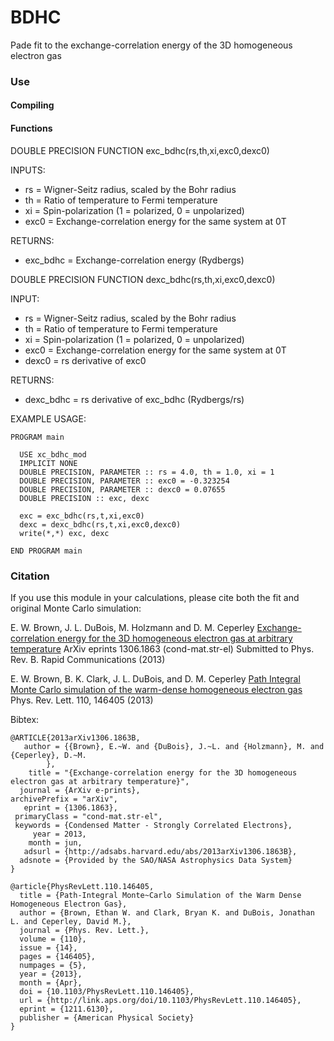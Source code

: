 BDHC
====

Pade fit to the exchange-correlation energy of the 3D homogeneous electron gas

### Use

#### Compiling

#### Functions

DOUBLE PRECISION FUNCTION exc_bdhc(rs,th,xi,exc0,dexc0)

INPUTS:
* rs = Wigner-Seitz radius, scaled by the Bohr radius
* th = Ratio of temperature to Fermi temperature
* xi = Spin-polarization (1 = polarized, 0 = unpolarized)
* exc0 = Exchange-correlation energy for the same system at 0T

RETURNS:
* exc_bdhc = Exchange-correlation energy (Rydbergs)


DOUBLE PRECISION FUNCTION dexc_bdhc(rs,th,xi,exc0,dexc0)

INPUT:
* rs = Wigner-Seitz radius, scaled by the Bohr radius
* th = Ratio of temperature to Fermi temperature
* xi = Spin-polarization (1 = polarized, 0 = unpolarized)
* exc0 = Exchange-correlation energy for the same system at 0T
* dexc0 = rs derivative of exc0

RETURNS:
* dexc_bdhc = rs derivative of exc_bdhc (Rydbergs/rs)

EXAMPLE USAGE:

    PROGRAM main

      USE xc_bdhc_mod
      IMPLICIT NONE
      DOUBLE PRECISION, PARAMETER :: rs = 4.0, th = 1.0, xi = 1
      DOUBLE PRECISION, PARAMETER :: exc0 = -0.323254
      DOUBLE PRECISION, PARAMETER :: dexc0 = 0.07655
      DOUBLE PRECISION :: exc, dexc

      exc = exc_bdhc(rs,t,xi,exc0)
      dexc = dexc_bdhc(rs,t,xi,exc0,dexc0)
      write(*,*) exc, dexc

    END PROGRAM main

### Citation

If you use this module in your calculations, please cite both the fit and original Monte Carlo simulation:

  E. W. Brown, J. L. DuBois, M. Holzmann and D. M. Ceperley
  [Exchange-correlation energy for the 3D homogeneous electron gas at arbitrary temperature](http://arxiv.org/abs/1306.1863)
  ArXiv eprints 1306.1863 (cond-mat.str-el)
  Submitted to Phys. Rev. B. Rapid Communications (2013)

  E. W. Brown, B. K. Clark, J. L. DuBois, and D. M. Ceperley
  [Path Integral Monte Carlo simulation of the warm-dense homogeneous electron gas](http://prl.aps.org/abstract/PRL/v110/i14/e146405)  
  Phys. Rev. Lett. 110, 146405 (2013)

Bibtex:

    @ARTICLE{2013arXiv1306.1863B,
       author = {{Brown}, E.~W. and {DuBois}, J.~L. and {Holzmann}, M. and {Ceperley}, D.~M.
            },
        title = "{Exchange-correlation energy for the 3D homogeneous electron gas at arbitrary temperature}",
      journal = {ArXiv e-prints},
    archivePrefix = "arXiv",
       eprint = {1306.1863},
     primaryClass = "cond-mat.str-el",
     keywords = {Condensed Matter - Strongly Correlated Electrons},
         year = 2013,
        month = jun,
       adsurl = {http://adsabs.harvard.edu/abs/2013arXiv1306.1863B},
      adsnote = {Provided by the SAO/NASA Astrophysics Data System}
    }

    @article{PhysRevLett.110.146405,
      title = {Path-Integral Monte~Carlo Simulation of the Warm Dense Homogeneous Electron Gas},
      author = {Brown, Ethan W. and Clark, Bryan K. and DuBois, Jonathan L. and Ceperley, David M.},
      journal = {Phys. Rev. Lett.},
      volume = {110},
      issue = {14},
      pages = {146405},
      numpages = {5},
      year = {2013},
      month = {Apr},
      doi = {10.1103/PhysRevLett.110.146405},
      url = {http://link.aps.org/doi/10.1103/PhysRevLett.110.146405},
      eprint = {1211.6130},
      publisher = {American Physical Society}
    }

